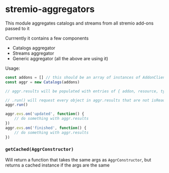 # stremio-aggregators

This module aggregates catalogs and streams from all stremio add-ons passed to it

Currrently it contains a few components

* Catalogs aggregator
* Streams aggregator
* Generic aggregator (all the above are using it)

Usage:

```javascript
const addons = [] // this should be an array of instances of AddonClient, for example AddonCollection.addons
const aggr = new Catalogs(addons)

// aggr.results will be populated with entries of { addon, resource, type, id, extra, isReady, response, error }

// .run() will request every object in aggr.results that are not isReady == true
aggr.run()

aggr.evs.on('updated', function() {
	// do something with aggr.results
})
aggr.evs.on('finished', function() {
	// do something with aggr.results
})
```


### `getCached(AggrConstructor)`

Will return a function that takes the same args as `AggrConstructor`, but returns a cached instance if the args are the same